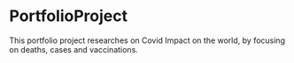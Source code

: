# PortfolioProject
This portfolio project researches on Covid Impact on the world, by focusing on deaths, cases and vaccinations. 
